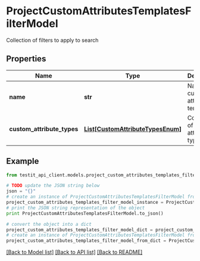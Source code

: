 # ProjectCustomAttributesTemplatesFilterModel

Collection of filters to apply to search

## Properties
Name | Type | Description | Notes
------------ | ------------- | ------------- | -------------
**name** | **str** | Name of custom attribute template | [optional] 
**custom_attribute_types** | [**List[CustomAttributeTypesEnum]**](CustomAttributeTypesEnum.md) | Collection of custom attributes types | [optional] 

## Example

```python
from testit_api_client.models.project_custom_attributes_templates_filter_model import ProjectCustomAttributesTemplatesFilterModel

# TODO update the JSON string below
json = "{}"
# create an instance of ProjectCustomAttributesTemplatesFilterModel from a JSON string
project_custom_attributes_templates_filter_model_instance = ProjectCustomAttributesTemplatesFilterModel.from_json(json)
# print the JSON string representation of the object
print ProjectCustomAttributesTemplatesFilterModel.to_json()

# convert the object into a dict
project_custom_attributes_templates_filter_model_dict = project_custom_attributes_templates_filter_model_instance.to_dict()
# create an instance of ProjectCustomAttributesTemplatesFilterModel from a dict
project_custom_attributes_templates_filter_model_from_dict = ProjectCustomAttributesTemplatesFilterModel.from_dict(project_custom_attributes_templates_filter_model_dict)
```
[[Back to Model list]](../README.md#documentation-for-models) [[Back to API list]](../README.md#documentation-for-api-endpoints) [[Back to README]](../README.md)


